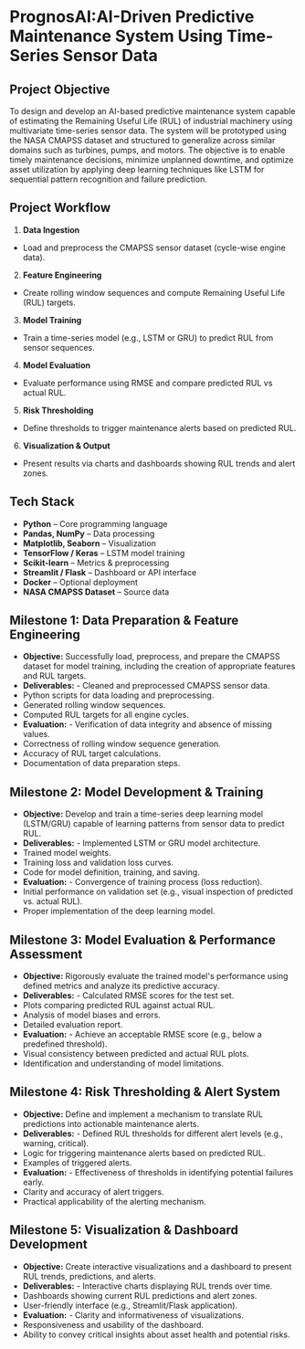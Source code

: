 # PrognosAI:AI-Driven Predictive Maintenance System Using Time-Series Sensor Data  

## Project Objective  

To design and develop an AI-based predictive maintenance system capable of estimating the Remaining Useful Life (RUL) of industrial machinery using multivariate time-series sensor data. The system will be prototyped using the NASA CMAPSS dataset and structured to generalize across similar domains such as turbines, pumps, and motors. The objective is to enable timely maintenance decisions, minimize unplanned downtime, and optimize asset utilization by applying deep learning techniques like LSTM for sequential pattern recognition and failure prediction.  

## Project Workflow  

1. **Data Ingestion**
- Load and preprocess the CMAPSS sensor dataset (cycle-wise engine data). 
2. **Feature Engineering**
- Create rolling window sequences and compute Remaining Useful Life (RUL) targets.  
3. **Model Training**
- Train a time-series model (e.g., LSTM or GRU) to predict RUL from sensor sequences.  
4. **Model Evaluation**
- Evaluate performance using RMSE and compare predicted RUL vs actual RUL. 
5. **Risk Thresholding**
- Define thresholds to trigger maintenance alerts based on predicted RUL. 
6. **Visualization & Output**
- Present results via charts and dashboards showing RUL trends and alert zones. 

## Tech Stack  

- **Python** – Core programming language  
- **Pandas, NumPy** – Data processing  
- **Matplotlib, Seaborn** – Visualization  
- **TensorFlow / Keras** – LSTM model training  
- **Scikit-learn** – Metrics & preprocessing  
- **Streamlit / Flask** – Dashboard or API interface  
- **Docker** – Optional deployment  
- **NASA CMAPSS Dataset** – Source data  

## Milestone 1: Data Preparation & Feature Engineering  

- **Objective:** Successfully load, preprocess, and prepare the CMAPSS dataset for model training, including the creation of appropriate features and RUL targets.  
- **Deliverables:** - Cleaned and preprocessed CMAPSS sensor data.  
- Python scripts for data loading and preprocessing.  
- Generated rolling window sequences.  
- Computed RUL targets for all engine cycles.  
- **Evaluation:** - Verification of data integrity and absence of missing values.  
- Correctness of rolling window sequence generation.  
- Accuracy of RUL target calculations.  
- Documentation of data preparation steps.  

## Milestone 2: Model Development & Training  

- **Objective:** Develop and train a time-series deep learning model (LSTM/GRU) capable of learning patterns from sensor data to predict RUL.  
- **Deliverables:** - Implemented LSTM or GRU model architecture.  
- Trained model weights.  
- Training loss and validation loss curves.  
- Code for model definition, training, and saving.  
- **Evaluation:** - Convergence of training process (loss reduction).  
- Initial performance on validation set (e.g., visual inspection of predicted vs. actual RUL).  
- Proper implementation of the deep learning model.  

## Milestone 3: Model Evaluation & Performance Assessment  

- **Objective:** Rigorously evaluate the trained model's performance using defined metrics and analyze its predictive accuracy.  
- **Deliverables:** - Calculated RMSE scores for the test set.  
- Plots comparing predicted RUL against actual RUL.  
- Analysis of model biases and errors.  
- Detailed evaluation report.  
- **Evaluation:** - Achieve an acceptable RMSE score (e.g., below a predefined threshold). 
- Visual consistency between predicted and actual RUL plots.  
- Identification and understanding of model limitations.  

## Milestone 4: Risk Thresholding & Alert System  

- **Objective:** Define and implement a mechanism to translate RUL predictions into actionable maintenance alerts.  
- **Deliverables:** - Defined RUL thresholds for different alert levels (e.g., warning, critical). 
- Logic for triggering maintenance alerts based on predicted RUL.  
- Examples of triggered alerts.  
- **Evaluation:** - Effectiveness of thresholds in identifying potential failures early.  
- Clarity and accuracy of alert triggers.  
- Practical applicability of the alerting mechanism.  

## Milestone 5: Visualization & Dashboard Development  

- **Objective:** Create interactive visualizations and a dashboard to present RUL trends, predictions, and alerts.  
- **Deliverables:** - Interactive charts displaying RUL trends over time. 
- Dashboards showing current RUL predictions and alert zones. 
- User-friendly interface (e.g., Streamlit/Flask application).  
- **Evaluation:** - Clarity and informativeness of visualizations.  
- Responsiveness and usability of the dashboard.  
- Ability to convey critical insights about asset health and potential risks.
